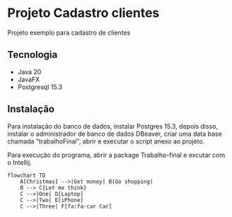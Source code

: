# Projeto Cadastro clientes
Projeto exemplo para cadastro de clientes

## Tecnologia
* Java 20
* JavaFX
* Postgresql 15.3
## Instalação
Para instalação do banco de dados, instalar Postgres 15.3, depois disso, instalar o
administrador de banco de dados DBeaver, criar uma data base chamada "trabalhoFinal",
abrir e executar o script anexo ao projeto.

Para execução do programa, abrir a package Trabalho-final e excutar com o Intellij.

```mermaid
flowchart TD
    A[Christmas] -->|Get money| B(Go shopping)
    B --> C{Let me think}
    C -->|One| D[Laptop]
    C -->|Two| E[iPhone]
    C -->|Three| F[fa:fa-car Car]

```
